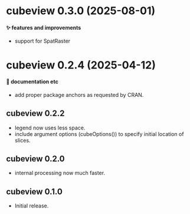 # cubeview 0.3.0 (2025-08-01)

#### ✨ features and improvements

  * support for SpatRaster


# cubeview 0.2.4 (2025-04-12)

#### 💬 documentation etc

* add proper package anchors as requested by CRAN.

## cubeview 0.2.2

* legend now uses less space.
* include argument options (cubeOptions()) to specify initial location of slices.

## cubeview 0.2.0

* internal processing now much faster.

## cubeview 0.1.0

* Initial release.
